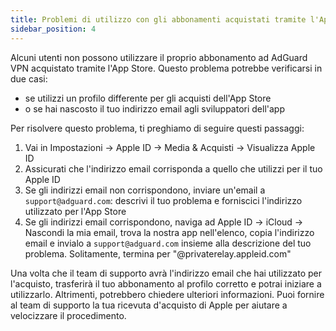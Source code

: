 ```yaml
---
title: Problemi di utilizzo con gli abbonamenti acquistati tramite l'App Store
sidebar_position: 4
---
```


Alcuni utenti non possono utilizzare il proprio abbonamento ad AdGuard VPN acquistato tramite l'App Store. Questo problema potrebbe verificarsi in due casi:

- se utilizzi un profilo differente per gli acquisti dell'App Store
- o se hai nascosto il tuo indirizzo email agli sviluppatori dell'app

Per risolvere questo problema, ti preghiamo di seguire questi passaggi:

1. Vai in Impostazioni → Apple ID → Media & Acquisti → Visualizza Apple ID
1. Assicurati che l'indirizzo email corrisponda a quello che utilizzi per il tuo Apple ID
1. Se gli indirizzi email non corrispondono, inviare un'email a `support@adguard.com`: descrivi il tuo problema e forniscici l'indirizzo utilizzato per l'App Store
1. Se gli indirizzi email corrispondono, naviga ad Apple ID → iCloud → Nascondi la mia email, trova la nostra app nell'elenco, copia l'indirizzo email e invialo a `support@adguard.com` insieme alla descrizione del tuo problema. Solitamente, termina per "@privaterelay.appleid.com"

Una volta che il team di supporto avrà l'indirizzo email che hai utilizzato per l'acquisto, trasferirà il tuo abbonamento al profilo corretto e potrai iniziare a utilizzarlo. Altrimenti, potrebbero chiedere ulteriori informazioni. Puoi fornire al team di supporto la tua ricevuta d'acquisto di Apple per aiutare a velocizzare il procedimento.
